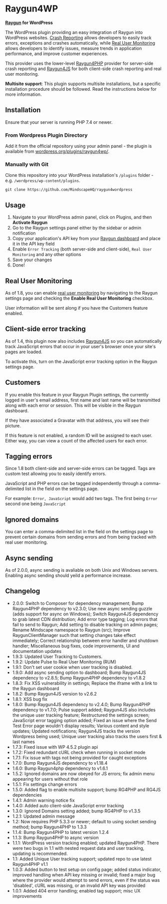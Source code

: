 Raygun4WP
==========

**[Raygun](http://raygun.com) for WordPress**

The WordPress plugin providing an easy integration of Raygun into WordPress websites. [Crash Reporting](https://raygun.com/platform/crash-reporting) allows developers to easily track errors, exceptions and crashes automatically, while [Real User Monitoring](https://raygun.com/platform/real-user-monitoring) allows developers to identify issues, measure trends in application performance, and improve customer experiences.

This provider uses the lower-level [Raygun4PHP](https://github.com/MindscapeHQ/raygun4php) provider for server-side crash reporting and [Raygun4JS](https://github.com/MindscapeHQ/raygun4js) for both client-side crash reporting and real user monitoring.

**Multisite support**: This plugin supports multisite installations, but a specific installation procedure should be followed. Read the instructions below for more information.

## Installation

Ensure that your server is running PHP 7.4 or newer.

### From Wordpress Plugin Directory

Add it from the official repository using your admin panel - the plugin is available from [wordpress.org/plugins/raygun4wp/](http://wordpress.org/plugins/raygun4wp/).

### Manually with Git

Clone this repository into your WordPress installation's `/plugins` folder - e.g. `/wordpress/wp-content/plugins`.

```
git clone https://github.com/MindscapeHQ/raygun4wordpress
```

## Usage

1. Navigate to your WordPress admin panel, click on Plugins, and then **Activate Raygun**
2. Go to the Raygun settings panel either by the sidebar or admin notification
3. Copy your application's API key from your [Raygun dashboard](https://app.raygun.com/dashboard/) and place it in the API key field
4. Enable `Error Tracking` (both server-side and client-side), `Real User Monitoring` and any other options
5. Save your changes
6. Done!

## Real User Monitoring

As of 1.8, you can enable [real user monitoring](https://raygun.com/platform/real-user-monitoring) by navigating to the Raygun settings page and checking the **Enable Real User Monitoring** checkbox.

User information will be sent along if you have the Customers feature enabled.

## Client-side error tracking

As of 1.4, this plugin now also includes [Raygun4JS](https://raygun.com/documentation/language-guides/javascript) so you can automatically track JavaScript errors that occur in your user's browser once your site's pages are loaded.

To activate this, turn on the JavaScript error tracking option in the Raygun settings page.

## Customers

If you enable this feature in your Raygun Plugin settings, the currently logged in user's email address, first name and last name will be transmitted along with each error or session. This will be visible in the Raygun dashboard.

If they have associated a Gravatar with that address, you will see their picture.

If this feature is not enabled, a random ID will be assigned to each user. Either way, you can view a count of the affected users for each error.

## Tagging errors

Since 1.8 both client-side and server-side errors can be tagged. Tags are custom test allowing you to easily identify errors.

JavaScript and PHP errors can be tagged independently through a comma-delimited list in the field on the settings page.

For example: `Error, JavaScript` would add two tags. The first being `Error` second one being `JavaScript`

## Ignored domains

You can enter a comma-delimited list in the field on the settings page to prevent certain domains from sending errors and from being tracked with real user monitoring.

## Async sending

As of 2.0.0, async sending is avaliable on both Unix and Windows servers. Enabling async sending should yeild a performance increase.

Changelog
---------
- 2.0.0: Switch to Composer for dependency management; Bump Raygun4PHP dependency to v2.3.0; Use new async sending guzzle (adds support for async on Windows); Switch Raygun4JS dependency to grab latest CDN distribution; Add error type tagging; Log errors that fail to send to Raygun; Add setting to disable tracking on admin pages; Rename Mindscape namespace to Raygun (src); Improve RaygunClientManager such that setting changes take effect immediately; Correct relationship between error handler and shutdown handler; Miscellaneous bug fixes, code improvements, UI and documentation updates
- 1.9.3: Updated User Tracking to Customers.
- 1.9.2: Update Pulse to Real User Monitoring (RUM)
- 1.9.1: Don't set user cookie when user tracking is disabled.
- 1.9.0: Add async sending option to dashboard; Bump Raygun4JS dependency to v2.8.5; Bump Raygun4PHP dependency to v1.8.2
- 1.8.3: Fix XSS vulnerability in settings; Replace the iframe with a link to the Raygun dashboard
- 1.8.2: Bump Raygun4JS version to v2.6.2
- 1.8.1: XSS bug fix
- 1.8.0: Bump Raygun4JS dependency to v2.4.0; Bump Raygun4PHP dependency to v1.7.0; Pulse support added; Raygun4JS also includes the unique user tracking feature; Restructured the settings screen; JavaScript error tagging option added; Fixed an issue where the Send Test Error page wouldn't display results; Various content and style updates; Updated notifications; Raygun4JS tracks the version Wordpress being used; Unique user tracking also tracks the users first & last names
- 1.7.3: Fixed issue with WP 4.5.2 plugin api
- 1.7.2: Fixed redundant cURL check when running in socket mode
- 1.7.1: Fix issue with tags not being provided for caught exceptions
- 1.7.0: Bump Raygun4JS dependency to v1.18.4
- 1.6.0: Bump Raygun4php dependency to v1.6.1
- 1.5.2: Ignored domains are now obeyed for JS errors; fix admin menu appearing for users without that role
- 1.5.1: Fix settings change errors
- 1.5.0: Added flag to enable multisite support; bump RG4PHP and RG4JS dependencies
- 1.4.1: Admin warning notice fix
- 1.4.0: Added auto client-side JavaScript error tracking
- 1.3.0: Ignored Domains setting added; bump RG4PHP to v1.3.5
- 1.2.1: Updated admin message
- 1.2: Now requires PHP 5.3.3 or newer; default to using socket sending method; bump Raygun4PHP to 1.3.3
- 1.1.4: Bump Raygun4PHP to latest version 1.2.4
- 1.1.3: Bump Raygun4PHP to async version
- 1.1.1: WordPress version tracking enabled; updated Raygun4PHP. There were two bugs in 1.1 with nested request data and user tracking, updating is recommended.
- 1.1: Added Unique User tracking support; updated repo to use latest Raygun4PHP v1.1
- 1.0.3: Added button to test setup on config page; added status indicator, improved handling when API key missing or invalid; fixed a major bug where the provider would attempt to send errors, even if the status was 'disabled', cURL was missing, or an invalid API key was provided
- 1.0.1: Added 404 error handling; enabled tag support; misc UX improvements

